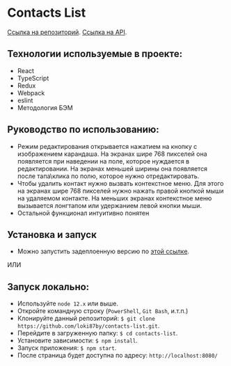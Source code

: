 # Contacts List

[Ссылка на репозиторий](https://github.com/loki87by/contacts-list).
[Ссылка на API](https://github.com/loki87by/contacts-list-api).

## Технологии используемые в проекте:
- React
- TypeScript
- Redux
- Webpack
- eslint
- Методология БЭМ

## Руководство по использованию:
- Режим редактирования открывается нажатием на кнопку с изображением карандаша. На экранах шире 768 пикселей она появляется при наведении на поле, которое нуждается в редактировании. На экранах меньшей ширины она появляется после тапа\клика по полю, которое нужно отредактировать.
- Чтобы удалить контакт нужно вызвать контекстное меню. Для этого на экранах шире 768 пикселей нужно нажать правой кнопкой мыши на удаляемом контакте. На меньших экранах контекстное меню вызывается лонгтапом или удержанием левой кнопки мыши.
- Остальной функционал интуитивно понятен

## Установка и запуск

- Можно запустить задеплоенную версию по [этой ссылке](https://loki87by.github.io/contact-list/).

ИЛИ

## Запуск локально:
- Используйте `node 12.x` или выше.
- Откройте командную строку (`PowerShell`, `Git Bash`, и.т.п.)
- Клонируйте данный репозиторий: `$ git clone https://github.com/loki87by/contacts-list.git`.
- Перейдите в загруженную папку: `$ cd contacts-list`.
- Установите зависимости: `$ npm install`.
- Запуск приложения: `$ npm start`.
- После страница будет доступна по адресу: `http://localhost:8080/`